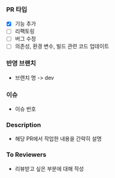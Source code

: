 ### PR 타입
- [x] 기능 추가
- [ ] 리팩토링
- [ ] 버그 수정
- [ ] 의존성, 환경 변수, 빌드 관련 코드 업데이트
### 반영 브랜치
- 브랜치 명 -> dev
### 이슈
- 이슈 번호
### Description
- 해당 PR에서 작업한 내용을 간략히 설명
### To Reviewers
- 리뷰받고 싶은 부분에 대해 작성